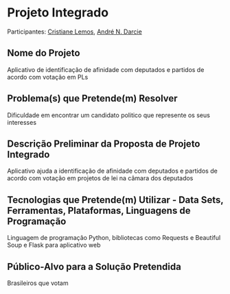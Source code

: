 # Projeto Integrado

Participantes: [Cristiane Lemos](https://github.com/crisslemoss), [André N. Darcie](https://github.com/andredarcie)

## Nome do Projeto
Aplicativo de identificação de afinidade com deputados e partidos de acordo com votação em PLs

## Problema(s) que Pretende(m) Resolver
Dificuldade em encontrar um candidato politico que represente os seus interesses

## Descrição Preliminar da Proposta de Projeto Integrado
Aplicativo ajuda a identificação de afinidade com deputados e partidos de acordo com votação em projetos de lei na câmara dos deputados

## Tecnologias que Pretende(m) Utilizar - Data Sets, Ferramentas, Plataformas, Linguagens de Programação
Linguagem de programaçâo Python, bibliotecas como Requests e Beautiful Soup e Flask para aplicativo web

## Público-Alvo para a Solução Pretendida
Brasileiros que votam
